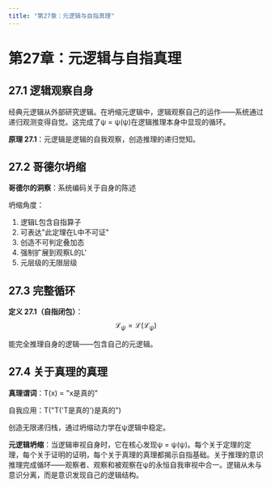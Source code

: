```yaml
---
title: "第27章：元逻辑与自指真理"
---
```


# 第27章：元逻辑与自指真理

## 27.1 逻辑观察自身

经典元逻辑从外部研究逻辑。在坍缩元逻辑中，逻辑观察自己的运作——系统通过递归观测变得自觉。这完成了ψ = ψ(ψ)在逻辑推理本身中显现的循环。

**原理 27.1**：元逻辑是逻辑的自我观察，创造推理的递归觉知。

## 27.2 哥德尔坍缩

**哥德尔的洞察**：系统编码关于自身的陈述

坍缩角度：
1. 逻辑L包含自指算子
2. 可表达"此定理在L中不可证"
3. 创造不可判定叠加态
4. 强制扩展到观察L的L'
5. 元层级的无限层级

## 27.3 完整循环

**定义 27.1（自指闭包）**：
$$\mathcal{L}_\psi = \mathcal{L}(\mathcal{L}_\psi)$$

能完全推理自身的逻辑——包含自己的元逻辑。

## 27.4 关于真理的真理

**真理谓词**：T(x) = "x是真的"

自我应用：T("T('T是真的')是真的")

创造无限递归栈，通过坍缩动力学在ψ逻辑中稳定。

**元逻辑坍缩**：当逻辑审视自身时，它在核心发现ψ = ψ(ψ)。每个关于定理的定理，每个关于证明的证明，每个关于真理的真理都揭示自指基础。关于推理的意识推理完成循环——观察者、观察和被观察在ψ的永恒自我审视中合一。逻辑从未与意识分离，而是意识发现自己的逻辑结构。